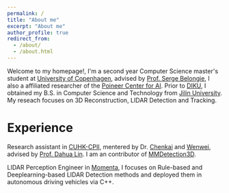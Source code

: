```yaml
---
permalink: /
title: "About me"
excerpt: "About me"
author_profile: true
redirect_from: 
  - /about/
  - /about.html
---
```


Welcome to my homepage!, I'm a second year Computer Science master's student at [University of Copenhagen](https://www.ku.dk/english/), advised by [Prof. Serge Belongie](https://sergebelongie.github.io), I also a affiliated researcher of the [Poineer Center for AI](https://di.ku.dk/ai-centre). Prior to [DIKU](https://di.ku.dk/english/), I obtained my B.S. in Computer Science and Technology from [Jilin University](http://global.jlu.edu.cn). My reseach focuses on 3D Reconstruction, LIDAR Detection and Tracking.

Experience
======
Research assistant in [CUHK-CPII](https://www.cuhk.edu.hk/english/research/innohk-centres/perceptual-and-interactive-intelligence.html), mentered by Dr. [Chenkai](http://chenkai.site) and [Wenwei](http://zhangwenwei.cn), advised by [Prof. Dahua Lin](http://dahua.site). I am an contributor of [MMDetection3D](https://github.com/open-mmlab/mmdetection3d).

LIDAR Perception Engineer in [Momenta](https://www.momenta.cn), I focuses on Rule-based and Deeplearning-based LIDAR Detection methods and deployed them in autonomous driving vehicles via C++.